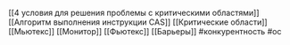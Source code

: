 [[4 условия для решения проблемы с критическими областями]]
[[Алгоритм выполнения инструкции CAS]]
[[Критические области]]
[[Мьютекс]]
[[Монитор]]
[[Фьютекс]]
[[Барьеры]]
#конкурентность #ос